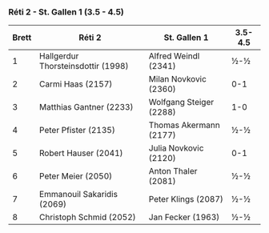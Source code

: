 ### Réti 2 - St. Gallen 1 (3.5 - 4.5)

| Brett | Réti 2                             | St. Gallen 1            | 3.5-4.5 |
|-------|------------------------------------|-------------------------|---------|
| 1     | Hallgerdur Thorsteinsdottir (1998) | Alfred Weindl (2341)    | ½-½     |
| 2     | Carmi Haas (2157)                  | Milan Novkovic (2360)   | 0-1     |
| 3     | Matthias Gantner (2233)            | Wolfgang Steiger (2288) | 1-0     |
| 4     | Peter Pfister (2135)               | Thomas Akermann (2177)  | ½-½     |
| 5     | Robert Hauser (2041)               | Julia Novkovic (2120)   | 0-1     |
| 6     | Peter Meier (2050)                 | Anton Thaler (2081)     | ½-½     |
| 7     | Emmanouil Sakaridis (2069)         | Peter Klings (2087)     | ½-½     |
| 8     | Christoph Schmid (2052)            | Jan Fecker (1963)       | ½-½     |

